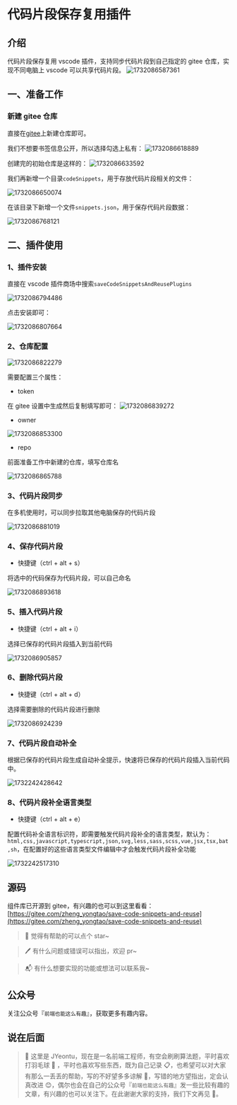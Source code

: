 # 代码片段保存复用插件

## 介绍

代码片段保存复用 vscode 插件，支持同步代码片段到自己指定的 gitee 仓库，实现不同电脑上 vscode 可以共享代码片段。
![1732086587361](https://gitee.com/zheng_yongtao/save-code-snippets-and-reuse/raw/master/images/README/1732086587361.png)

## 一、准备工作

### 新建 gitee 仓库

直接在[gitee](https://gitee.com/)上新建仓库即可。

我们不想要书签信息公开，所以选择勾选上私有：
![1732086618889](https://gitee.com/zheng_yongtao/save-code-snippets-and-reuse/raw/master/images/README/1732086618889.png)

创建完的初始仓库是这样的：
![1732086633592](https://gitee.com/zheng_yongtao/save-code-snippets-and-reuse/raw/master/images/README/1732086633592.png)

我们再新增一个目录`codeSnippets`，用于存放代码片段相关的文件：

![1732086650074](https://gitee.com/zheng_yongtao/save-code-snippets-and-reuse/raw/master/images/README/1732086650074.png)

在该目录下新增一个文件`snippets.json`，用于保存代码片段数据：

![1732086768121](https://gitee.com/zheng_yongtao/save-code-snippets-and-reuse/raw/master/images/README/1732086768121.png)

## 二、插件使用

### 1、插件安装

直接在 vscode 插件商场中搜索`saveCodeSnippetsAndReusePlugins`

![1732086794486](https://gitee.com/zheng_yongtao/save-code-snippets-and-reuse/raw/master/images/README/1732086794486.png)

点击安装即可：

![1732086807664](https://gitee.com/zheng_yongtao/save-code-snippets-and-reuse/raw/master/images/README/1732086807664.png)

### 2、仓库配置

![1732086822279](https://gitee.com/zheng_yongtao/save-code-snippets-and-reuse/raw/master/images/README/1732086822279.png)

需要配置三个属性：

- token

在 gitee 设置中生成然后复制填写即可：
![1732086839272](https://gitee.com/zheng_yongtao/save-code-snippets-and-reuse/raw/master/images/README/1732086839272.png)

- owner

![1732086853300](https://gitee.com/zheng_yongtao/save-code-snippets-and-reuse/raw/master/images/README/1732086853300.png)

- repo

前面准备工作中新建的仓库，填写仓库名

![1732086865788](https://gitee.com/zheng_yongtao/save-code-snippets-and-reuse/raw/master/images/README/1732086865788.png)

### 3、代码片段同步

在多机使用时，可以同步拉取其他电脑保存的代码片段

![1732086881019](https://gitee.com/zheng_yongtao/save-code-snippets-and-reuse/raw/master/images/README/1732086881019.png)

### 4、保存代码片段

- 快捷键（ctrl + alt + s）

将选中的代码保存为代码片段，可以自己命名

![1732086893618](https://gitee.com/zheng_yongtao/save-code-snippets-and-reuse/raw/master/images/README/1732086893618.png)

### 5、插入代码片段

- 快捷键（ctrl + alt + i）

选择已保存的代码片段插入到当前代码

![1732086905857](https://gitee.com/zheng_yongtao/save-code-snippets-and-reuse/raw/master/images/README/1732086905857.png)

### 6、删除代码片段

- 快捷键（ctrl + alt + d）

选择需要删除的代码片段进行删除

![1732086924239](https://gitee.com/zheng_yongtao/save-code-snippets-and-reuse/raw/master/images/README/1732086924239.png)

### 7、代码片段自动补全

根据已保存的代码片段生成自动补全提示，快速将已保存的代码片段插入当前代码中。

![1732242428642](https://gitee.com/zheng_yongtao/save-code-snippets-and-reuse/raw/master/images/README/1732242428642.png)

### 8、代码片段补全语言类型

- 快捷键（ctrl + alt + e）

配置代码补全语言标识符，即需要触发代码片段补全的语言类型，默认为：`html,css,javascript,typescript,json,svg,less,sass,scss,vue,jsx,tsx,bat,sh`，在配置好的这些语言类型文件编辑中才会触发代码片段补全功能

![1732242517310](https://gitee.com/zheng_yongtao/save-code-snippets-and-reuse/raw/master/images/README/1732242517310.png)

## 源码

组件库已开源到 gitee，有兴趣的也可以到这里看看：[https://gitee.com/zheng_yongtao/save-code-snippets-and-reuse](https://gitee.com/zheng_yongtao/save-code-snippets-and-reuse)

> 🌟 觉得有帮助的可以点个 star~

> 🖊 有什么问题或错误可以指出，欢迎 pr~

> 📬 有什么想要实现的功能或想法可以联系我~

## 公众号

关注公众号『`前端也能这么有趣`』，获取更多有趣内容。

## 说在后面

> 🎉 这里是 JYeontu，现在是一名前端工程师，有空会刷刷算法题，平时喜欢打羽毛球 🏸 ，平时也喜欢写些东西，既为自己记录 📋，也希望可以对大家有那么一丢丢的帮助，写的不好望多多谅解 🙇，写错的地方望指出，定会认真改进 😊，偶尔也会在自己的公众号『`前端也能这么有趣`』发一些比较有趣的文章，有兴趣的也可以关注下。在此谢谢大家的支持，我们下文再见 🙌。
